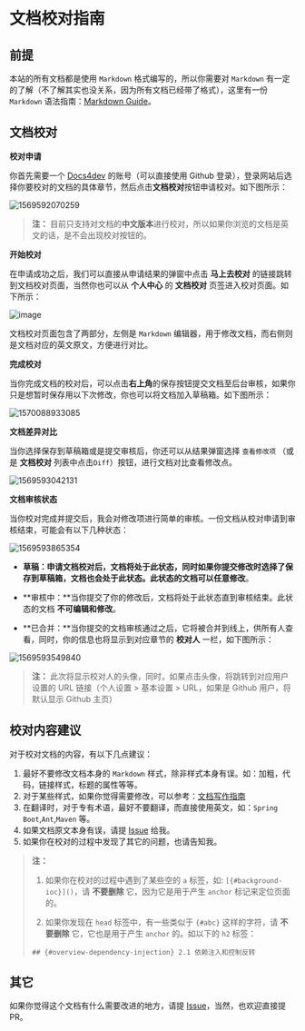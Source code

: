 

#  文档校对指南

## 前提

本站的所有文档都是使用 `Markdown` 格式编写的，所以你需要对 `Markdown` 有一定的了解（不了解其实也没关系，因为所有文档已经带了格式），这里有一份 `Markdown` 语法指南：[Markdown Guide](https://www.w3cschool.cn/markdownyfsm/markdownyfsm-odm6256r.html)。

## 文档校对

**校对申请**

你首先需要一个 [Docs4dev](https://www.docs4dev.com/) 的账号（可以直接使用 Github 登录），登录网站后选择你要校对的文档的具体章节，然后点击**文档校对**按钮申请校对。如下图所示：

![1569592070259](https://user-images.githubusercontent.com/46130657/66118568-49471480-e609-11e9-982d-026dbcc86327.png)


> **注：** 目前只支持对文档的**中文版本**进行校对，所以如果你浏览的文档是英文的话，是不会出现校对按钮的。

**开始校对**

在申请成功之后，我们可以直接从申请结果的弹窗中点击 **马上去校对** 的链接跳转到文档校对页面，当然你也可以从 **个人中心** 的 **文档校对** 页签进入校对页面。如下所示：

![image](https://user-images.githubusercontent.com/46130657/66118764-c4102f80-e609-11e9-83d7-4efa3c84aa15.png)



文档校对页面包含了两部分，左侧是 `Markdown` 编辑器，用于修改文档，而右侧则是文档对应的英文原文，方便进行对比。

**完成校对**

当你完成文档的校对后，可以点击**右上角**的保存按钮提交文档至后台审核，如果你只是想暂时保存用以下次修改，你也可以将文档加入草稿箱。如下图所示：

![1570088933085](https://user-images.githubusercontent.com/46130657/66118622-71cf0e80-e609-11e9-9584-b328857f0f7a.png)


**文档差异对比**

当你选择保存到草稿箱或是提交审核后，你还可以从结果弹窗选择 `查看修改项` （或是 **文档校对** 列表中点击`Diff`）按钮，进行文档对比查看修改点。

![1569593042131](https://user-images.githubusercontent.com/46130657/66118634-7c89a380-e609-11e9-8d45-e08404444482.png)


**文档审核状态**

当你校对完成并提交后，我会对修改项进行简单的审核。一份文档从校对申请到审核结束，可能会有以下几种状态：

![1569593865354](https://user-images.githubusercontent.com/46130657/66118656-87443880-e609-11e9-9845-40c4d98c3ae7.png)


- **草稿：**申请文档校对后，文档将处于此状态，同时如果你提交修改时选择了保存到草稿箱，文档也会处于此状态。此状态的文档可以**任意修改**。

- **审核中：**当你提交了你的修改后，文档将处于此状态直到审核结束。此状态的文档 **不可编辑和修改**。

- **已合并：**当你提交的文档审核通过之后，它将被合并到线上，供所有人查看，同时，你的信息也将显示到对应章节的 **校对人** 一栏，如下图所示：


![1569593549840](https://user-images.githubusercontent.com/46130657/66118679-92976400-e609-11e9-9b48-e1f7fe69d2ec.png)


> **注：** 此次将显示校对人的头像，同时，如果点击头像，将跳转到对应用户设置的 URL 链接（个人设置 > 基本设置 > URL，如果是 Github 用户，将默认显示 Github 主页）

## 校对内容建议

对于校对文档的内容，有以下几点建议：

1. 最好不要修改文档本身的 `Markdown` 样式，除非样式本身有误。如：加粗，代码，链接样式，标题的属性等等。
2. 对于某些样式，如果你觉得需要修改，可以参考：[文档写作指南](https://github.com/ruanyf/document-style-guide)
3. 在翻译时，对于专有术语，最好不要翻译，而直接使用英文，如：`Spring Boot`,`Ant`,`Maven` 等。
4. 如果文档原文本身有误，请提  [Issue](https://github.com/docs4dev/docs4dev/issues/new) 给我。
5. 如果你在校对的过程中发现了其它的问题，也请告知我。

> **注：**
>
> 1. 如果你在校对的过程中遇到了某些空的 `a` 标签，如: `[{#background-ioc}]()`，请 **不要删除** 它，因为它是用于产生 `anchor` 标记来定位页面的。
>
> 2. 如果你发现在 `head` 标签中，有一些类似于 `{#abc}` 这样的字符，请 **不要删除** 它，它也是用于产生 `anchor` 的。如以下的 `h2` 标签：
>
> `## {#overview-dependency-injection} 2.1 依赖注入和控制反转`

## 其它

如果你觉得这个文档有什么需要改进的地方，请提 [Issue](https://github.com/docs4dev/docs4dev/issues/new
)，当然，也欢迎直接提 PR。
